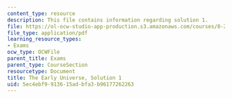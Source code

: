 ```yaml
---
content_type: resource
description: This file contains information regarding solution 1.
file: https://ol-ocw-studio-app-production.s3.amazonaws.com/courses/8-286-the-early-universe-fall-2013/5ec4ebf9913615adbfa3b96177262263_MIT8_286F13_q1sols.pdf
file_type: application/pdf
learning_resource_types:
- Exams
ocw_type: OCWFile
parent_title: Exams
parent_type: CourseSection
resourcetype: Document
title: The Early Universe, Solution 1
uid: 5ec4ebf9-9136-15ad-bfa3-b96177262263
---
```

